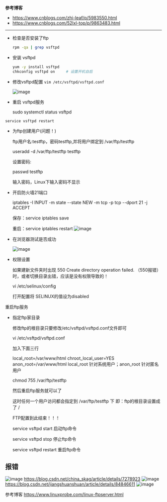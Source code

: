 **参考博客**

- <https://www.cnblogs.com/zhi-leaf/p/5983550.html>
- <https://www.cnblogs.com/52lxl-top/p/9863483.html>

---

- 检查是否安装了ftp

  ```sh
  rpm -qa | grep vsftpd
  ```

- 安装 vsftpd

  ```sh
  yum -y install vsftpd
  chkconfig vsftpd on     # 设置开机自启
  ```

- 修改vsftpd配置 `vim /etc/vsftpd/vsftpd.conf`

  ![image](https://img2020.cnblogs.com/blog/2402369/202112/2402369-20211229173018533-949094984.png)

- 重启 vsftpd服务

  sudo systemctl status vsftpd

`service vsftpd restart`

- 为ftp创建用户(问题！)

  ftp用户名:testftp，密码testftp,并将用户绑定到 /var/ftp/testftp

  useradd  -d /var/ftp/testftp testftp

  设置密码:

  passwd testftp

  输入密码，Linux下输入密码不显示

- 开启防火墙21端口

  iptables -I INPUT -m state --state NEW -m tcp -p tcp --dport 21 -j ACCEPT

  保存：service iptables save

  重启：service iptables restart
  ![image](https://img2020.cnblogs.com/blog/2402369/202112/2402369-20211229174940630-534296589.png)

- 在浏览器测试是否成功

  ![image](https://img2020.cnblogs.com/blog/2402369/202112/2402369-20211229174654377-2035879970.png)

- 权限设置

  如果建新文件夹时出现 550 Create directory operation failed. （550报错）时，或者切换目录出错，应该是没有权限导致的！

  vi /etc/selinux/config

  打开配置将 SELINUX的值设为disabled

重启ftp服务

- 指定ftp家目录

  修改ftp的根目录只要修改/etc/vsftpd/vsftpd.conf文件即可

  vi /etc/vsftpd/vsftpd.conf

  加入下面三行

  local_root=/var/www/html
  chroot_local_user=YES
  anon_root=/var/www/html
  local_root 针对系统用户；anon_root 针对匿名用户

  chmod 755 /var/ftp/testftp

  然后重启ftp服务就可以了

  这时任何一个用户访问都会指定到  /var/ftp/testftp  下   即：ftp的根目录设置成了 /

  FTP配置到此结束！！！

  service vsftpd start 启动ftp命令

  service vsftpd stop 停止ftp命令

  service vsftpd restart 重启ftp命令

## 报错

![image](https://img2020.cnblogs.com/blog/2402369/202201/2402369-20220103143959330-617575353.png)
<https://blog.csdn.net/china_skag/article/details/7278923>
![image](https://img2020.cnblogs.com/blog/2402369/202201/2402369-20220103144413977-2098771522.png)
<https://blog.csdn.net/jiangshuanshuan/article/details/84846611>
![image](https://img2020.cnblogs.com/blog/2402369/202201/2402369-20220103145254740-1036715787.png)

参考博客
<https://www.linuxprobe.com/linux-ftpserver.html>
